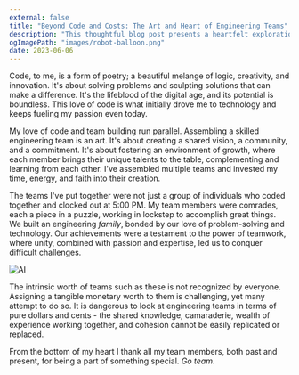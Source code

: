 ```yaml
---
external: false
title: "Beyond Code and Costs: The Art and Heart of Engineering Teams"
description: "This thoughtful blog post presents a heartfelt exploration of the author's dual passion for coding and team building. By likening code to poetry and the assembly of a skilled team to an art form, the author shares their personal journey of creating collaborative environments that foster growth and innovation. The post underscores the importance of unity, passion, and shared vision in conquering technical challenges, and reflects on the accomplishments of the engineering teams they've led. It also warns against purely monetary evaluation of engineering teams, pointing to the irreplaceable value of shared knowledge and camaraderie. This post is a sincere thank you to past and present team members, as well as an inspirational read for those who appreciate the intricate balance of technical skill and human connection in the tech industry."
ogImagePath: "images/robot-balloon.png"
date: 2023-06-06
---
```



Code, to me, is a form of poetry; a beautiful melange of logic, creativity, and innovation. It's about solving problems and sculpting solutions that can make a difference. It's the lifeblood of the digital age, and its potential is boundless. This love of code is what initially drove me to technology and keeps fueling my passion even today.

My love of code and team building run parallel. Assembling a skilled engineering team is an art. It's about creating a shared vision, a community, and a commitment. It's about fostering an environment of growth, where each member brings their unique talents to the table, complementing and learning from each other. I've assembled multiple teams and invested my time, energy, and faith into their creation.

The teams I've put together were not just a group of individuals who coded together and clocked out at 5:00 PM. My team members were comrades, each a piece in a puzzle, working in lockstep to accomplish great things. We built an engineering *family*, bonded by our love of problem-solving and technology. Our achievements were a testament to the power of teamwork, where unity, combined with passion and expertise, led us to conquer difficult challenges.

![AI](/images/robot-balloon.png)

The intrinsic worth of teams such as these is not recognized by everyone. Assigning a tangible monetary worth to them is challenging, yet many attempt to do so. It is dangerous to look at engineering teams in terms of pure dollars and cents - the shared knowledge, camaraderie, wealth of experience working together, and cohesion cannot be easily replicated or replaced.

From the bottom of my heart I thank all my team members, both past and present, for being a part of something special. *Go team*.